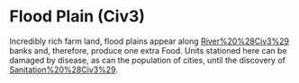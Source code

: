# Flood Plain (Civ3)

Incredibly rich farm land, flood plains appear along [River%20%28Civ3%29](river) banks and, therefore, produce one extra Food.
Units stationed here can be damaged by disease, as can the population of cities, until the discovery of [Sanitation%20%28Civ3%29](Sanitation).
